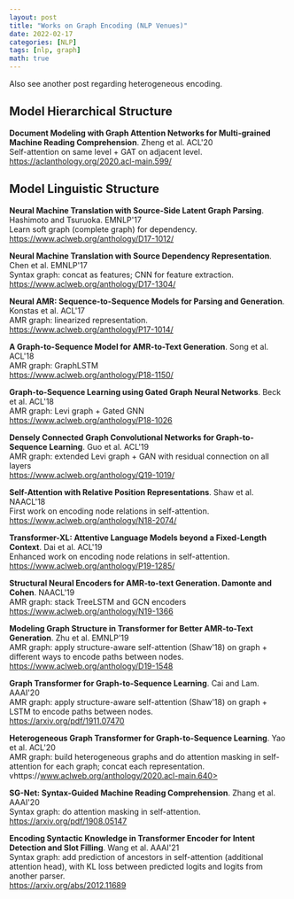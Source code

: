 ```yaml
---
layout: post
title: "Works on Graph Encoding (NLP Venues)"
date: 2022-02-17
categories: [NLP]
tags: [nlp, graph]
math: true
---
```


Also see another post regarding heterogeneous encoding.

## Model Hierarchical Structure

**Document Modeling with Graph Attention Networks for Multi-grained Machine Reading Comprehension**. Zheng et al. ACL'20\
Self-attention on same level + GAT on adjacent level.\
<https://aclanthology.org/2020.acl-main.599/>

## Model Linguistic Structure

**Neural Machine Translation with Source-Side Latent Graph Parsing**. Hashimoto and Tsuruoka. EMNLP'17\
Learn soft graph (complete graph) for dependency.\
<https://www.aclweb.org/anthology/D17-1012/>

**Neural Machine Translation with Source Dependency Representation**. Chen et al. EMNLP'17\
Syntax graph: concat as features; CNN for feature extraction.\
<https://www.aclweb.org/anthology/D17-1304/>

**Neural AMR: Sequence-to-Sequence Models for Parsing and Generation**. Konstas et al. ACL'17\
AMR graph: linearized representation.\
<https://www.aclweb.org/anthology/P17-1014/>

**A Graph-to-Sequence Model for AMR-to-Text Generation**. Song et al. ACL'18\
AMR graph: GraphLSTM\
<https://www.aclweb.org/anthology/P18-1150/>

**Graph-to-Sequence Learning using Gated Graph Neural Networks**. Beck et al. ACL'18\
AMR graph: Levi graph + Gated GNN\
<https://www.aclweb.org/anthology/P18-1026>

**Densely Connected Graph Convolutional Networks for Graph-to-Sequence Learning**. Guo et al. ACL'19\
AMR graph: extended Levi graph + GAN with residual connection on all layers\
<https://www.aclweb.org/anthology/Q19-1019/>

**Self-Attention with Relative Position Representations**. Shaw et al. NAACL'18\
First work on encoding node relations in self-attention.\
<https://www.aclweb.org/anthology/N18-2074/>

**Transformer-XL: Attentive Language Models beyond a Fixed-Length Context**. Dai et al. ACL'19\
Enhanced work on encoding node relations in self-attention.\
<https://www.aclweb.org/anthology/P19-1285/>

**Structural Neural Encoders for AMR-to-text Generation. Damonte and Cohen**. NAACL'19\
AMR graph: stack TreeLSTM and GCN encoders\
<https://www.aclweb.org/anthology/N19-1366>

**Modeling Graph Structure in Transformer for Better AMR-to-Text Generation**. Zhu et al. EMNLP'19\
AMR graph: apply structure-aware self-attention (Shaw'18) on graph + different ways to encode paths between nodes.\
<https://www.aclweb.org/anthology/D19-1548>

**Graph Transformer for Graph-to-Sequence Learning**. Cai and Lam. AAAI'20\
AMR graph: apply structure-aware self-attention (Shaw'18) on graph + LSTM to encode paths between nodes.\
<https://arxiv.org/pdf/1911.07470>

**Heterogeneous Graph Transformer for Graph-to-Sequence Learning**. Yao et al. ACL'20\
AMR graph: build heterogeneous graphs and do attention masking in self-attention for each graph; concat each representation.\
vhttps://www.aclweb.org/anthology/2020.acl-main.640>

**SG-Net: Syntax-Guided Machine Reading Comprehension**. Zhang et al. AAAI'20\
Syntax graph: do attention masking in self-attention.\
<https://arxiv.org/pdf/1908.05147>

**Encoding Syntactic Knowledge in Transformer Encoder for Intent Detection and Slot Filling**. Wang et al. AAAI'21\
Syntax graph: add prediction of ancestors in self-attention (additional attention head), with KL loss between predicted logits and logits from another parser.\
<https://arxiv.org/abs/2012.11689>
